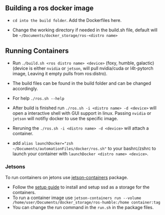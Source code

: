 
## Building a ros docker image

- `cd into the build folder`. Add the Dockerfiles here.

- Change the working directory if needed in the build.sh file, default will be `~/Documents/docker_storage/ros-<distro name>`

## Running Containers

- Run `./build.sh <ros distro name> <device>` (foxy, humble, galactic) (device is either `nvidia` or `jetson`, will pull nvidia/cuda or l4t-pytorch image, Leaving it empty pulls from ros:distro).

- The build files can be found in the build folder and can be changed accordingly.

- For help `./ros.sh --help`

- After build is finished run `./ros.sh -i <distro name> -d <device>` will open a interactive shell with GUI support in linux. Passing `nvidia` or `jetson` will notifiy docker to use the specific image.

- Reruning the `./ros.sh -i <distro name> -d <device>` will attach a container.

- add `alias launchDocker="zsh ~/Documents/automationFiles/docker/ros.sh"` to your bashrc/zshrc to launch your container with `launchDocker <distro name> <device>`.

### Jetsons

To run containers on jetons use [jetson-containers](https://github.com/dusty-nv/jetson-containers.git) package.

- Follow the [setup guide](https://github.com/dusty-nv/jetson-containers/blob/master/docs/setup.md) to install and setup ssd as a storage for the containers. 
- To run a container image use `jetson-containers run --volume /home/user/Documents/docker_storage/ros-humble:/home container:tag`
- You can change the run command in the `run.sh` in the package files.

